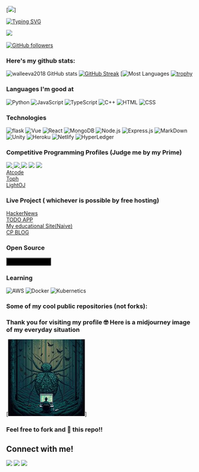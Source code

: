 [![](https://github.com/walleeva2018/walleeva2018/blob/main/a%20(2)%20(1).gif?raw=true)]<!-- If you want the template for my gif, email me! -->

[![Typing SVG](https://readme-typing-svg.herokuapp.com?font=Architects+Daughter&color=7AF79A&size=30&lines=Hey!+It's+Rafi!;I'm+a+learning+developer...;CRAZY+fan+of+web3,+cloud;And+I'm+a+workaholic+person;looking+to+contribute;into+myorganization,+OS)](https://git.io/typing-svg)

<img src="https://profile-counter.glitch.me/walleeva2018/count.svg">

[![GitHub followers](https://img.shields.io/github/followers/walleeva2018.svg?style=social&label=Followers)](https://github.com/walleeva2018?tab=followers)

### Here's my github stats:

![walleeva2018 GitHub stats](https://github-readme-stats.vercel.app/api?username=walleeva2018&show_icons=true&theme=radical) 
[![GitHub Streak](https://github-readme-streak-stats.herokuapp.com/?user=walleeva2018&theme=radical)](https://git.io/streak-stats) 
[![Most Languages](https://github-readme-stats.anuraghazra1.vercel.app/api/top-langs/?username=walleeva2018&theme=dark&hide_border=true&no-bg=true&no-frame=true&langs_count=10)
[![trophy](https://github-profile-trophy.vercel.app/?username=walleeva2018)](https://github.com/ryo-ma/github-profile-trophy)


### Languages I'm good at


![Python](https://img.shields.io/badge/Python-14354C?style=for-the-badge&logo=python&logoColor=white)
![JavaScript](https://img.shields.io/badge/JavaScript-323330?style=for-the-badge&logo=javascript&logoColor=F7DF1E)
![TypeScript](https://img.shields.io/badge/TypeScript-007ACC?style=for-the-badge&logo=typescript&logoColor=white)
![C++](https://img.shields.io/badge/C%2B%2B-00599C?style=for-the-badge&logo=c%2B%2B&logoColor=white)
![HTML](https://img.shields.io/badge/HTML-239120?style=for-the-badge&logo=html5&logoColor=white)
![CSS](https://img.shields.io/badge/CSS-239120?&style=for-the-badge&logo=css3&logoColor=white)

### Technologies  <!-- https://dev.to/envoy_/150-badges-for-github-pnk#blockchain  -->

![flask](https://img.shields.io/badge/Flask-000000?style=for-the-badge&logo=flask&logoColor=white)
![Vue](https://img.shields.io/badge/Vue.js-35495E?style=for-the-badge&logo=vue.js&logoColor=4FC08D)
![React](https://img.shields.io/badge/React-20232A?style=for-the-badge&logo=react&logoColor=61DAFB)
![MongoDB](https://img.shields.io/badge/MongoDB-4EA94B?style=for-the-badge&logo=mongodb&logoColor=white)
![Node.js](https://img.shields.io/badge/Node.js-43853D?style=for-the-badge&logo=node.js&logoColor=white)
![Express.js](https://img.shields.io/badge/Express.js-404D59?style=for-the-badge)
![MarkDown](https://img.shields.io/badge/Markdown-000000?style=for-the-badge&logo=markdown&logoColor=white)
![Unity](https://img.shields.io/badge/Unity-100000?style=for-the-badge&logo=unity&logoColor=white)
![Heroku](https://img.shields.io/badge/Heroku-430098?style=for-the-badge&logo=heroku&logoColor=white)
![Netlify](	https://img.shields.io/badge/Netlify-00C7B7?style=for-the-badge&logo=netlify&logoColor=white)
![HyperLedger](https://img.shields.io/badge/hyperledger-2F3134?style=for-the-badge&logo=hyperledger&logoColor=white)

### Competitive Programming Profiles (Judge me by my Prime) <!--https://home.aveek.io/GitHub-Profile-Badges/ -->

<a href="https://leetcode.com/walleeva2018/">![](https://img.shields.io/badge/LeetCode-FFA116.svg?style=for-the-badge&logo=LeetCode&logoColor=white) </a>
<a href="https://codeforces.com/profile/walleeva">![](https://img.shields.io/badge/Codeforces-1F8ACB.svg?style=for-the-badge&logo=Codeforces&logoColor=white) </a> 
<a href="https://www.codechef.com/users/mcqueen2018">![](https://img.shields.io/badge/CodeChef-5B4638.svg?style=for-the-badge&logo=CodeChef&logoColor=white)</a>
<a href="https://www.hackerrank.com/walleeva2018?hr_r=1">![](https://img.shields.io/badge/HackerRank-00EA64.svg?style=for-the-badge&logo=HackerRank&logoColor=white)</a>
<a href="https://www.hackerearth.com/@walleeva2018">![](https://img.shields.io/badge/HackerEarth-2C3454.svg?style=for-the-badge&logo=HackerEarth&logoColor=white)</a>
<br>
[Atcode](https://atcoder.jp/users/walleeva)
<br>
[Toph](https://toph.co/u/mcqueen)
<br>
[LightOJ](https://lightoj.com/user/zubairahmedr)
<br>

### Live Project ( whichever is possible by free hosting) 

[HackerNews](https://hacker-news-zubair.netlify.app/)
<br>
[TODO APP](https://coruscating-smakager-fcb251.netlify.app/)
<br>
[My educational Site(Naive)](https://gyanarjan.herokuapp.com/)
<br>
[CP BLOG](https://sohojeprogramming.blogspot.com/)
<br>

### Open Source 

<a href="https://github.com/walleeva2018/problem-tutorials">
  <button style="background:black"> Problem Tutorials </button>
</a>  



### Learning 

![AWS](https://img.shields.io/badge/Amazon_AWS-232F3E?style=for-the-badge&logo=amazon-aws&logoColor=white)
![Docker](https://img.shields.io/badge/Docker-2496ED.svg?style=for-the-badge&logo=Docker&logoColor=white)
![Kubernetics](https://img.shields.io/badge/Kubernetes-326CE5.svg?style=for-the-badge&logo=Kubernetes&logoColor=white)




### Some of my cool public repositories (not forks):

<a href="https://github.com/walleeva2018/ML">
</a>  

<a href="https://github.com/walleeva2018/Bangla-desktop-Voice-assistance">
</a>  

<a href="https://github.com/walleeva2018/Web">
</a>  

<a href="https://github.com/walleeva2018/Assistance-for-Blind-People">
</a>  




### Thank you for visiting my profile 🤓 Here is a midjourney image of my everyday situation 
[![](https://github.com/walleeva2018/walleeva2018/blob/main/325166505_1643785179424836_8598779591188349048_n.jpg?raw=true)]

### Feel free to fork and 🌟 this repo!!

<h2>Connect with me!</h2>
 
[<img src="https://img.shields.io/badge/linkedin-%230077B5.svg?&style=for-the-badge&logo=linkedin&logoColor=white" />](https://www.linkedin.com/in/zubair-ahmed-rafi-95ba3322a/) [<img src = "https://img.shields.io/badge/twitter-%2320A1F1.svg?&style=for-the-badge&logo=twitter&logoColor=white">](https://twitter.com/mcqueen2837)  [<img src = "https://img.shields.io/badge/facebook-%2320A1F1.svg?&style=for-the-badge&logo=facebook&logoColor=white">](https://www.facebook.com/profile.php?id=100015181156377)
<br> <br>

